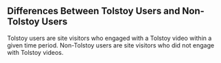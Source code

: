 ## Differences Between Tolstoy Users and Non-Tolstoy Users

Tolstoy users are site visitors who engaged with a Tolstoy video within a given time period. Non-Tolstoy users are site visitors who did not engage with Tolstoy videos.
